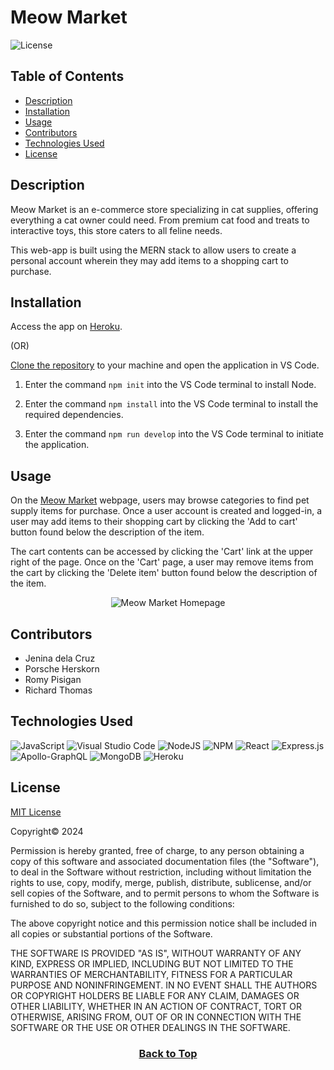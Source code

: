 # Meow Market
![License](https://img.shields.io/badge/License-MIT-9cf.svg)

## Table of Contents

* [Description](#description)
* [Installation](#installation)
* [Usage](#usage)
* [Contributors](#contributors)
* [Technologies Used](#technologies-used)
* [License](#license)

## Description
Meow Market is an e-commerce store specializing in cat supplies, offering everything a cat owner could need. From premium cat food and treats to interactive toys, this store caters to all feline needs.

This web-app is built using the MERN stack to allow users to create a personal account wherein they may add items to a shopping cart to purchase.


## Installation
Access the app on [Heroku]().

(OR)

[Clone the repository](https://github.com/eepitsporsche/meow_market) to your machine and open the application in VS Code.

1. Enter the command <code>npm init</code> into the VS Code terminal to install Node.

2. Enter the command <code>npm install</code> into the VS Code terminal to install the required dependencies.

3. Enter the command <code>npm run develop</code> into the VS Code terminal to initiate the application.


## Usage
On the [Meow Market]() webpage, users may browse categories to find pet supply items for purchase. Once a user account is created and logged-in, a user may add items to their shopping cart by clicking the 'Add to cart' button found below the description of the item.

The cart contents can be accessed by clicking the 'Cart' link at the upper right of the page. Once on the 'Cart' page, a user may remove items from the cart by clicking the 'Delete item' button found below the description of the item.

<p align="center"><img src="client/public/images/" alt="Meow Market Homepage"></p>


## Contributors
* Jenina dela Cruz
* Porsche Herskorn
* Romy Pisigan
* Richard Thomas

## Technologies Used
![JavaScript](https://img.shields.io/badge/javascript-%23323330.svg?style=for-the-badge&logo=javascript&logoColor=%23F7DF1E)
![Visual Studio Code](https://img.shields.io/badge/Visual%20Studio%20Code-0078d7.svg?style=for-the-badge&logo=visual-studio-code&logoColor=white)
![NodeJS](https://img.shields.io/badge/node.js-6DA55F?style=for-the-badge&logo=node.js&logoColor=white)
![NPM](https://img.shields.io/badge/NPM-%23CB3837.svg?style=for-the-badge&logo=npm&logoColor=white)
![React](https://img.shields.io/badge/react-%2320232a.svg?style=for-the-badge&logo=react&logoColor=%2361DAFB)
![Express.js](https://img.shields.io/badge/express.js-%23404d59.svg?style=for-the-badge&logo=express&logoColor=%2361DAFB)
![Apollo-GraphQL](https://img.shields.io/badge/-ApolloGraphQL-311C87?style=for-the-badge&logo=apollo-graphql)
![MongoDB](https://img.shields.io/badge/MongoDB-%234ea94b.svg?style=for-the-badge&logo=mongodb&logoColor=white)
![Heroku](https://img.shields.io/badge/heroku-%23430098.svg?style=for-the-badge&logo=heroku&logoColor=white)

## License
<a href="https://opensource.org/licenses/MIT">MIT License</a>

Copyright© 2024

Permission is hereby granted, free of charge, to any person obtaining a copy of this software and associated documentation files (the "Software"), to deal in the Software without restriction, including without limitation the rights to use, copy, modify, merge, publish, distribute, sublicense, and/or sell copies of the Software, and to permit persons to whom the Software is furnished to do so, subject to the following conditions:

The above copyright notice and this permission notice shall be included in all copies or substantial portions of the Software.

THE SOFTWARE IS PROVIDED "AS IS", WITHOUT WARRANTY OF ANY KIND, EXPRESS OR IMPLIED, INCLUDING BUT NOT LIMITED TO THE WARRANTIES OF MERCHANTABILITY, FITNESS FOR A PARTICULAR PURPOSE AND NONINFRINGEMENT. IN NO EVENT SHALL THE AUTHORS OR COPYRIGHT HOLDERS BE LIABLE FOR ANY CLAIM, DAMAGES OR OTHER LIABILITY, WHETHER IN AN ACTION OF CONTRACT, TORT OR OTHERWISE, ARISING FROM, OUT OF OR IN CONNECTION WITH THE SOFTWARE OR THE USE OR OTHER DEALINGS IN THE SOFTWARE.

### <p align="center">[Back to Top](#meow-market)</p>
